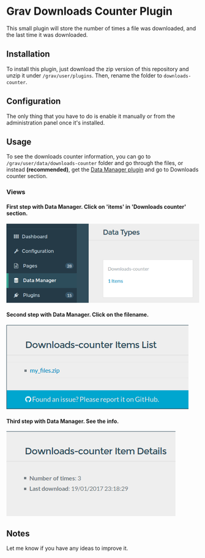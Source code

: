 # Grav Downloads Counter Plugin

This small plugin will store the number of times a file was downloaded, and the last time it was downloaded.

## Installation

To install this plugin, just download the zip version of this repository and unzip it under `/grav/user/plugins`. Then, rename the folder to `downloads-counter`.

## Configuration

The only thing that you have to do is enable it manually or from the administration panel once it's installed.

## Usage

To see the downloads counter information, you can go to `/grav/user/data/downloads-counter` folder and go through the files, or instead **(recommended)**, get the [Data Manager plugin](https://github.com/getgrav/grav-plugin-data-manager) and go to Downloads counter section.

### Views
#### First step with Data Manager. Click on 'items' in 'Downloads counter' section.
![Image of Yaktocat](/assets/1.png)

#### Second step with Data Manager. Click on the filename.
![Image of Yaktocat](/assets/2.png)

#### Third step with Data Manager. See the info.
![Image of Yaktocat](/assets/3.png)

## Notes
Let me know if you have any ideas to improve it.
